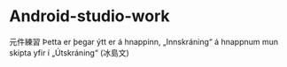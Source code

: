 # Android-studio-work
 元件練習
 Þetta er þegar ýtt er á hnappinn, „Innskráning“ á hnappnum mun skipta yfir í „Útskráning“ (冰島文)
